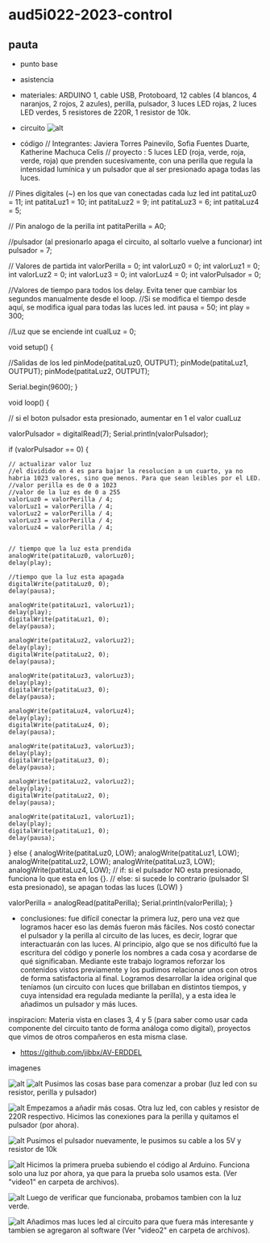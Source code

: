 # aud5i022-2023-control

## pauta
- punto base
- asistencia
- materiales: ARDUINO 1, cable USB, Protoboard, 12 cables (4 blancos, 4 naranjos, 2 rojos, 2 azules), perilla, pulsador, 3 luces LED rojas, 2 luces LED verdes, 5 resistores de 220R, 1 resistor de 10k.

- circuito 
![alt](8.jpeg "fotocircuitoxd")


- código
// Integrantes: Javiera Torres Painevilo, Sofia Fuentes Duarte, Katherine Machuca Celis
// proyecto : 5 luces LED (roja, verde, roja, verde, roja) que prenden sucesivamente, con una perilla que regula la intensidad lumínica y un pulsador que al ser presionado apaga todas las luces.

// Pines digitales (~) en los que van conectadas cada luz led
int patitaLuz0 = 11;
int patitaLuz1 = 10;
int patitaLuz2 = 9;
int patitaLuz3 = 6;
int patitaLuz4 = 5;

// Pin analogo de la perilla
int patitaPerilla = A0;

//pulsador (al presionarlo apaga el circuito, al soltarlo vuelve a funcionar)
int pulsador = 7;


// Valores de partida
int valorPerilla = 0;
int valorLuz0 = 0;
int valorLuz1 = 0;
int valorLuz2 = 0;
int valorLuz3 = 0;
int valorLuz4 = 0;
int valorPulsador = 0;

//Valores de tiempo para todos los delay. Evita tener que cambiar los segundos manualmente desde el loop. 
//Si se modifica el tiempo desde aquí, se modifica igual para todas las luces led.
int pausa = 50;
int play = 300;


//Luz que se enciende
int cualLuz = 0;

void setup() {

  //Salidas de los led
  pinMode(patitaLuz0, OUTPUT);
  pinMode(patitaLuz1, OUTPUT);
  pinMode(patitaLuz2, OUTPUT);

  Serial.begin(9600);
}

void loop() {

  // si el boton pulsador esta presionado, aumentar en 1 el valor cualLuz

  valorPulsador = digitalRead(7);
  Serial.println(valorPulsador);

  if (valorPulsador == 0) {

    // actualizar valor luz
    //el dividido en 4 es para bajar la resolucion a un cuarto, ya no habria 1023 valores, sino que menos. Para que sean leibles por el LED.
    //valor perilla es de 0 a 1023
    //valor de la luz es de 0 a 255
    valorLuz0 = valorPerilla / 4;
    valorLuz1 = valorPerilla / 4;
    valorLuz2 = valorPerilla / 4;
    valorLuz3 = valorPerilla / 4;
    valorLuz4 = valorPerilla / 4;


    // tiempo que la luz esta prendida
    analogWrite(patitaLuz0, valorLuz0);
    delay(play);

    //tiempo que la luz esta apagada
    digitalWrite(patitaLuz0, 0);
    delay(pausa);

    analogWrite(patitaLuz1, valorLuz1);
    delay(play);
    digitalWrite(patitaLuz1, 0);
    delay(pausa);

    analogWrite(patitaLuz2, valorLuz2);
    delay(play);
    digitalWrite(patitaLuz2, 0);
    delay(pausa);

    analogWrite(patitaLuz3, valorLuz3);
    delay(play);
    digitalWrite(patitaLuz3, 0);
    delay(pausa);

    analogWrite(patitaLuz4, valorLuz4);
    delay(play);
    digitalWrite(patitaLuz4, 0);
    delay(pausa);

    analogWrite(patitaLuz3, valorLuz3);
    delay(play);
    digitalWrite(patitaLuz3, 0);
    delay(pausa);

    analogWrite(patitaLuz2, valorLuz2);
    delay(play);
    digitalWrite(patitaLuz2, 0);
    delay(pausa);

    analogWrite(patitaLuz1, valorLuz1);
    delay(play);
    digitalWrite(patitaLuz1, 0);
    delay(pausa);

  } else {
    analogWrite(patitaLuz0, LOW);
    analogWrite(patitaLuz1, LOW);
    analogWrite(patitaLuz2, LOW);
    analogWrite(patitaLuz3, LOW);
    analogWrite(patitaLuz4, LOW);
// if: si el pulsador NO esta presionado, funciona lo que esta en los {}.
// else: si sucede lo contrario (pulsador SI esta presionado), se apagan todas las luces (LOW)
  }


  valorPerilla = analogRead(patitaPerilla);
  Serial.println(valorPerilla);
}




- conclusiones: fue difícil conectar la primera luz, pero una vez que logramos hacer eso las demás fueron más fáciles. Nos costó conectar el pulsador y la perilla al circuito de las luces, es decir, lograr que interactuarán con las luces. Al principio, algo que se nos dificultó fue la escritura del código y ponerle los nombres a cada cosa y acordarse de qué significaban.
Mediante este trabajo logramos reforzar los contenidos vistos previamente y los pudimos relacionar unos con otros de forma satisfactoria al final. Logramos desarrollar la idea original que teníamos (un circuito con luces que brillaban en distintos tiempos, y cuya intensidad era regulada mediante la perilla), y a esta idea le añadimos un pulsador y más luces.

inspiracion: Materia vista en clases 3, 4 y 5 (para saber como usar cada componente del circuito tanto de forma análoga como digital), proyectos que vimos de otros compañeros en esta misma clase.

* https://github.com/jibbx/AV-ERDDEL



imagenes 

![alt](foto.jpg "foto en clases")
![alt](1.jpg "foto en clases")
Pusimos las cosas base para comenzar a probar (luz led con su resistor, perilla y pulsador)

![alt](3.jpg "foto en clases")
Empezamos a añadir más cosas. Otra luz led, con cables y resistor de 220R respectivo. Hicimos las conexiones para la perilla y quitamos el pulsador (por ahora).

![alt](4.jpg "foto en clases")
Pusimos el pulsador nuevamente, le pusimos su cable a los 5V y resistor de 10k

![alt](5.jpg "foto en clases")
Hicimos la primera prueba subiendo el código al Arduino. Funciona solo una luz por ahora, ya que para la prueba solo usamos esta. (Ver "video1" en carpeta de archivos).

![alt](6.jpg "foto en clases")
Luego de verificar que funcionaba, probamos tambien con la luz verde.

![alt](7.jpg "foto en clases")
Añadimos mas luces led al circuito para que fuera más interesante y tambien se agregaron al software (Ver "video2" en carpeta de archivos).




